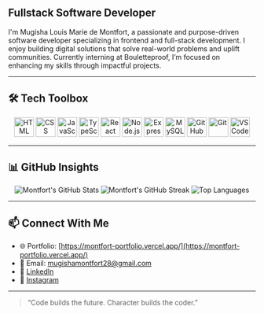 
## Fullstack Software Developer 

I'm Mugisha Louis Marie de Montfort, a passionate and purpose-driven software developer specializing in frontend and full-stack development. I enjoy building digital solutions that solve real-world problems and uplift communities. Currently interning at Bouletteproof, I’m focused on enhancing my skills through impactful projects.


---

## 🛠 Tech Toolbox  
<p align="center">
  <img src="https://cdn.jsdelivr.net/gh/devicons/devicon/icons/html5/html5-original.svg" height="40" alt="HTML" />
  <img src="https://cdn.jsdelivr.net/gh/devicons/devicon/icons/css3/css3-original.svg" height="40" alt="CSS" />
  <img src="https://cdn.jsdelivr.net/gh/devicons/devicon/icons/javascript/javascript-original.svg" height="40" alt="JavaScript" />
  <img src="https://cdn.jsdelivr.net/gh/devicons/devicon/icons/typescript/typescript-original.svg" height="40" alt="TypeScript" />
  <img src="https://cdn.jsdelivr.net/gh/devicons/devicon/icons/react/react-original.svg" height="40" alt="React" />
  <img src="https://cdn.jsdelivr.net/gh/devicons/devicon/icons/nodejs/nodejs-original.svg" height="40" alt="Node.js" />
  <img src="https://cdn.jsdelivr.net/gh/devicons/devicon/icons/express/express-original.svg" height="40" alt="Express" />
  <img src="https://cdn.jsdelivr.net/gh/devicons/devicon/icons/mysql/mysql-original.svg" height="40" alt="MySQL" />
  <img src="https://cdn.jsdelivr.net/gh/devicons/devicon/icons/github/github-original.svg" height="40" alt="GitHub" />
  <img src="https://cdn.jsdelivr.net/gh/devicons/devicon/icons/git/git-original.svg" height="40" alt="Git" />
  <img src="https://cdn.jsdelivr.net/gh/devicons/devicon/icons/vscode/vscode-original.svg" height="40" alt="VSCode" />
</p>


---

## 📊 GitHub Insights
<div align="center">
  <img src="https://github-readme-stats.vercel.app/api?username=Montfort28&show_icons=true&theme=tokyonight" alt="Montfort's GitHub Stats" />
  <img src="https://streak-stats.demolab.com?user=Montfort28&theme=dark" alt="Montfort's GitHub Streak" />
  <img src="https://github-readme-stats.vercel.app/api/top-langs/?username=Montfort28&layout=compact&theme=tokyonight" alt="Top Languages" />
</div>

---

## 📫 Connect With Me  
- 🌐 Portfolio: [https://montfort-portfolio.vercel.app/](https://montfort-portfolio.vercel.app/)  
- 📧 Email: [mugishamontfort28@gmail.com](mailto:mugishamontfort28@gmail.com)  
- 💼 [LinkedIn](https://www.linkedin.com/in/mugisha-montfort-5b9177346/)  
- 📲 [Instagram](https://www.instagram.com/mont_fort_/)


---

> “Code builds the future. Character builds the coder.”

